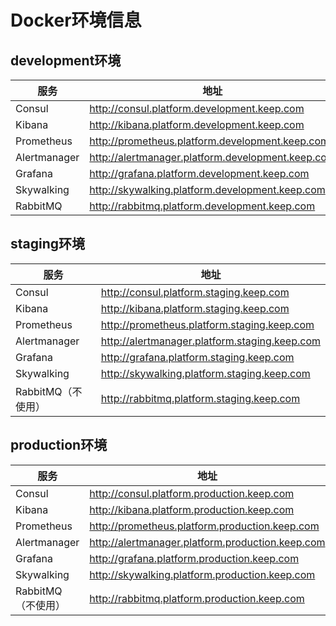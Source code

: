 # Docker环境信息



## development环境

| 服务         | 地址                                                 |
| ------------ | ---------------------------------------------------- |
| Consul       | http://consul.platform.development.keep.com       |
| Kibana       | http://kibana.platform.development.keep.com       |
| Prometheus   | http://prometheus.platform.development.keep.com   |
| Alertmanager | http://alertmanager.platform.development.keep.com |
| Grafana      | http://grafana.platform.development.keep.com      |
| Skywalking   | http://skywalking.platform.development.keep.com   |
| RabbitMQ     | http://rabbitmq.platform.development.keep.com     |



## staging环境

| 服务               | 地址                                                 |
| ------------------ | ---------------------------------------------------- |
| Consul             | http://consul.platform.staging.keep.com       |
| Kibana             | http://kibana.platform.staging.keep.com       |
| Prometheus         | http://prometheus.platform.staging.keep.com   |
| Alertmanager       | http://alertmanager.platform.staging.keep.com |
| Grafana            | http://grafana.platform.staging.keep.com      |
| Skywalking         | http://skywalking.platform.staging.keep.com   |
| RabbitMQ（不使用） | http://rabbitmq.platform.staging.keep.com     |



## production环境

| 服务               | 地址                                                |
| ------------------ | --------------------------------------------------- |
| Consul             | http://consul.platform.production.keep.com       |
| Kibana             | http://kibana.platform.production.keep.com       |
| Prometheus         | http://prometheus.platform.production.keep.com   |
| Alertmanager       | http://alertmanager.platform.production.keep.com |
| Grafana            | http://grafana.platform.production.keep.com      |
| Skywalking         | http://skywalking.platform.production.keep.com   |
| RabbitMQ（不使用） | http://rabbitmq.platform.production.keep.com     |
